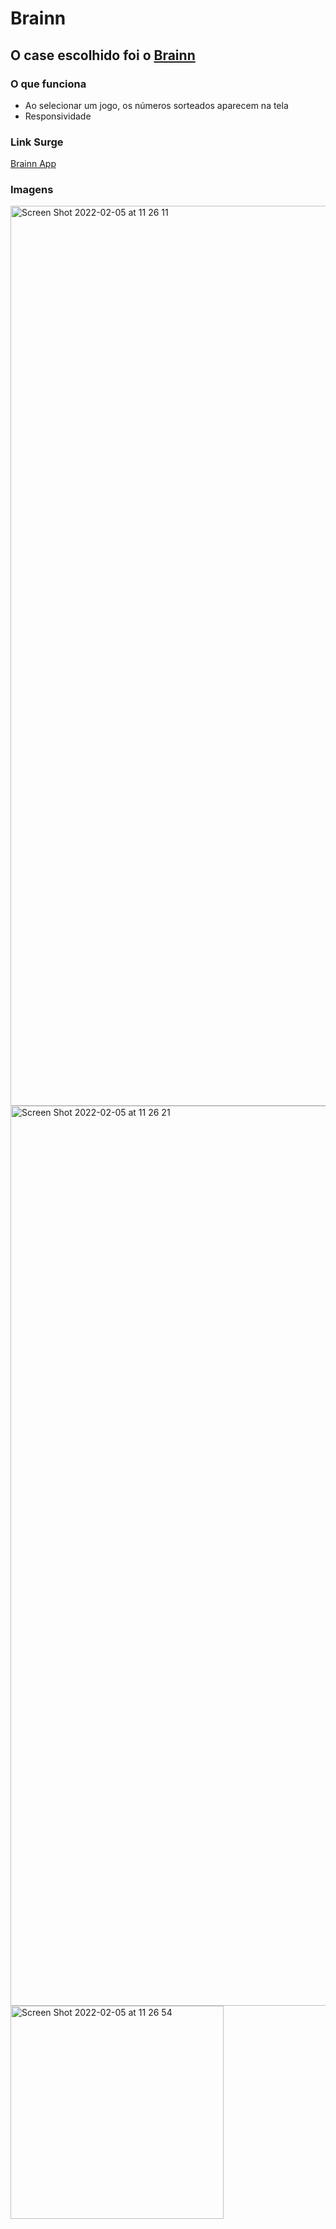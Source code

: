 # Brainn

## O case escolhido foi o [Brainn](https://github.com/brainnco-exs/readme-frontend)

### O que funciona

-   Ao selecionar um jogo, os números sorteados aparecem na tela
-   Responsividade

### Link Surge

[Brainn App](whimsical-loss.surge.sh)

### Imagens

<img width="1440" alt="Screen Shot 2022-02-05 at 11 26 11" src="https://user-images.githubusercontent.com/35894743/152645832-cc267cce-0b8f-4980-9bf6-fa8fa896121f.png">

<img width="1440" alt="Screen Shot 2022-02-05 at 11 26 21" src="https://user-images.githubusercontent.com/35894743/152645838-85a0c9d0-d2a1-47f6-bd4e-66ac72da6553.png">

<img width="341" alt="Screen Shot 2022-02-05 at 11 26 54" src="https://user-images.githubusercontent.com/35894743/152645844-9c520386-ed25-43e0-bbd7-92489742b576.png">
